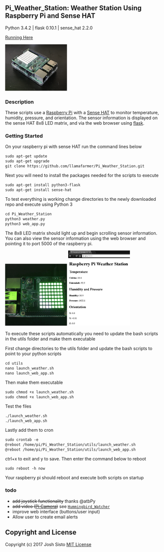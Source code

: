 ## Pi_Weather_Station: Weather Station Using Raspberry Pi and Sense HAT
Python 3.4.2 | flask 0.10.1 | sense_hat 2.2.0

[Running Here](https://pi.sisto.solutions/)

<img src="/images/IMG_0705.jpg" alt="Pi with HAT" style="width: 200px;"/>

### Description
These scripts use a
[Raspberry Pi](http://amzn.to/2yB8HcM) with a
[Sense HAT](http://amzn.to/2xS8PFX)
to monitor temperature, humidity, pressure, and orientation. The sensor
information is displayed on the sense HAT 8x8 LED matrix, and via the web
browser using [flask](http://flask.pocoo.org/).

### Getting Started
On your raspberry pi with sense HAT run the command lines below

    sudo apt-get update
    sudo apt-get upgrade
    git clone https://github.com/llamafarmer/Pi_Weather_Station.git

Next you will need to install the packages needed for the scripts to execute

    sudo apt-get install python3-flask
    sudo apt-get install sense-hat

To test everything is working change directories to the newly downloaded repo
and execute using Python 3

    cd Pi_Weather_Station
    python3 weather.py
    python3 web_app.py

The 8x8 LED matrix should light up and begin scrolling sensor information. You
can also view the sensor information using the web browser and pointing it to
port 5000 of the raspberry pi.

<img src="/images/animated.gif" alt="Pi HAT LED" style="width: 200px;"/>

<img src="/images/Pi_Web.PNG" alt="Web Screenshot" style="width: 200px;"/>

To execute these scripts automatically you need to update the bash scripts in
the utils folder and make them executable

First change directories to the utils folder and update the bash scripts to
point to your python scripts

    cd utils
    nano launch_weather.sh
    nano launch_web_app.sh

Then make them executable

    sudo chmod +x launch_weather.sh
    sudo chmod +x launch_web_app.sh

Test the files

    ./launch_weather.sh
    ./launch_web_app.sh

Lastly add them to cron

    sudo crontab -e
    @reboot /home/pi/Pi_Weather_Station/utils/launch_weather.sh
    @reboot /home/pi/Pi_Weather_Station/utils/launch_web_app.sh

ctrl+x to exit and y to save. Then enter the command below to reboot

    sudo reboot -h now

Your raspberry pi should reboot and execute both scripts on startup

### todo
+ ~~add joystick functionality~~ thanks @atbPy
+ ~~add video ([Pi Camera](http://amzn.to/2xSoF3w))~~ see [`Hummingbird_Watcher`](https://github.com/llamafarmer/Hummingbird_Watcher)
+ improve web interface (buttons/user input)
+ Allow user to create email alerts

## Copyright and License
Copyright (c) 2017 Josh Sisto [MIT License](/LICENSE)
